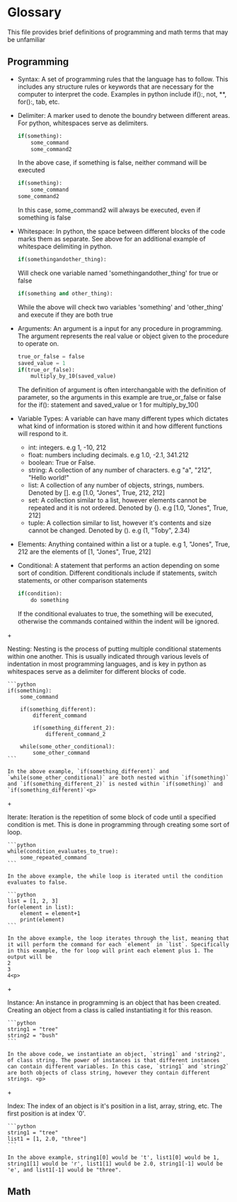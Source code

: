 # Glossary
This file provides brief definitions of programming and math terms that may be unfamiliar

## Programming
+ <p>Syntax<a id='Syntax'></a>: A set of programming rules that the language has to follow. This includes any structure rules or keywords that are necessary for the computer to interpret the code. Examples in python include if():, not, **, for():, tab, etc. <p>

+ <p>Delimiter<a id='Delimit'></a>: A marker used to denote the boundry between different areas. For python, whitespaces serve as delimiters. 
    
    ```python
    if(something):
        some_command
        some_command2
    ```
    
    In the above case, if something is false, neither command will be executed
    
    ```python
    if(something):
        some_command
    some_command2
    ```
    
    In this case, some_command2 will always be executed, even if something is false<p>

+ <p>Whitespace<a id='Whitespace'></a>: In python, the space between different blocks of the code marks them as separate. See above for an additional example of whitespace delimiting in python.
    
    ```python
    if(somethingandother_thing):
    ```
    
    Will check one variable named 'somethingandother_thing' for true or false
    
    ```python
    if(something and other_thing):
    ```
    
    While the above will check two variables 'something' and 'other_thing' and execute if they are both true<p>

+ <p>Arguments<a id='Arguments'></a>: An argument is a input for any procedure in programming. The argument represents the real value or object given to the procedure to operate on. 
    
    ```python
    true_or_false = false
    saved_value = 1
    if(true_or_false):
        multiply_by_10(saved_value)
    ```
    
    The definition of argument is often interchangable with the definition of parameter, so the arguments in this example are true_or_false or false for the if(): statement and saved_value or 1 for multiply_by_10() <p>
        
+ <p>Variable Types<a id='Variable_Types'></a>: A variable can have many different types which dictates what kind of information is stored within it and how different functions will respond to it.
    
    * int: integers. e.g 1, -10, 212
    * float: numbers including decimals. e.g 1.0, -2.1, 341.212
    * boolean<a id='Booleans'></a>: True or False.
    * string<a id='String'></a>: A collection of any number of characters. e.g "a", "212", "Hello world!"
    * list<a id='Lists'></a>: A collection of any number of objects, strings, numbers. Denoted by []. e.g [1.0, "Jones", True, 212, 212]
    * set<a id='Sets'></a>: A collection similar to a list, however elements cannot be repeated and it is not ordered. Denoted by {}. e.g [1.0, "Jones", True, 212]
    * tuple<a id='Tuple'></a>: A collection similar to list, however it's contents and size cannot be changed. Denoted by (). e.g (1, "Toby", 2.34)<p>
<p>
        
+ <p>Elements<a id='Elements'></a>: Anything contained within a list or a tuple. e.g 1, "Jones", True, 212 are the elements of [1, "Jones", True, 212] <p>

+ <p>Conditional<a id='Conditional'></a>: A statement that performs an action depending on some sort of condition. Different conditionals include if statements, switch statements, or other comparison statements
    
    ```python
    if(condition):
        do something
    ```
    
    If the conditional evaluates to true, the something will be executed, otherwise the commands contained within the indent will be ignored.<p>
    
+<p>Nesting<a id='Nesting'></a>: Nesting is the process of putting multiple conditional statements within one another. This is usually indicated through various levels of indentation in most programming languages, and is key in python as whitespaces serve as a delimiter for different blocks of code.
    
    ```python
    if(something):
        some_command
    
        if(something_different):
            different_command
    
            if(something_different_2):
                different_command_2
    
        while(some_other_conditional):
            some_other_command
    ```
 
    In the above example, `if(something_different)` and `while(some_other_conditional)` are both nested within `if(something)` and `if(something_different_2)` is nested within `if(something)` and `if(something_different)`<p>
    
+<p>Iterate<a id='Iterate'></a>: Iteration is the repetition of some block of code until a specified condition is met. This is done in programming through creating some sort of loop.
    
    ```python
    while(condition_evaluates_to_true):
        some_repeated_command
    ```

    In the above example, the while loop is iterated until the condition evaluates to false.
    
    ```python
    list = [1, 2, 3]
    for(element in list):
        element = element+1
        print(element)
    ```
    
    In the above example, the loop iterates through the list, meaning that it will perform the command for each `element` in `list`. Specifically in this example, the for loop will print each element plus 1. The output will be 
    2
    3
    4<p>
    
+<p>Instance<a id='Instance'></a>: An instance in programming is an object that has been created. Creating an object from a class is called instantiating it for this reason.
    
    ```python
    string1 = "tree"
    string2 = "bush"
    ```
    
    In the above code, we instantiate an object, `string1` and 'string2', of class string. The power of instances is that different instances can contain different variables. In this case, `string1` and `string2` are both objects of class string, however they contain different strings. <p>
        
+<p>Index<a id='Index'></a>: The index of an object is it's position in a list, array, string, etc. The first position is at index '0'. 
    
    ```python
    string1 = "tree"
    list1 = [1, 2.0, "three"]
    ```
    
    In the above example, string1[0] would be 't', list1[0] would be 1, string1[1] would be 'r', list1[1] would be 2.0, string1[-1] would be 'e', and list1[-1] would be "three".
    
## Math
